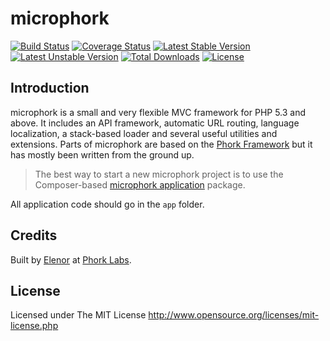 # microphork

[![Build Status](https://travis-ci.org/phork/microphork.svg)](https://travis-ci.org/phork/microphork)
[![Coverage Status](https://coveralls.io/repos/phork/microphork/badge.png)](https://coveralls.io/r/phork/microphork)
[![Latest Stable Version](https://poser.pugx.org/microphork/framework/v/stable.png)](https://packagist.org/packages/microphork/framework)
[![Latest Unstable Version](https://poser.pugx.org/microphork/framework/v/unstable.png)](https://packagist.org/packages/microphork/framework)
[![Total Downloads](https://poser.pugx.org/microphork/framework/downloads.png)](https://packagist.org/packages/microphork/framework)
[![License](https://poser.pugx.org/microphork/framework/license.png)](https://packagist.org/packages/microphork/framework)


## Introduction

microphork is a small and very flexible MVC framework for PHP 5.3 and above. It includes an API framework, automatic URL routing, language localization, a stack-based loader and several useful utilities and extensions. Parts of microphork are based on the [Phork Framework](http://phork.org) but it has mostly been written from the ground up.

> The best way to start a new microphork project is to use the Composer-based [microphork application](https://github.com/phork/microphork-application) package. 

All application code should go in the `app` folder.


## Credits

Built by [Elenor](http://elenor.net) at [Phork Labs](http://phork.org).


## License

Licensed under The MIT License
<http://www.opensource.org/licenses/mit-license.php>
